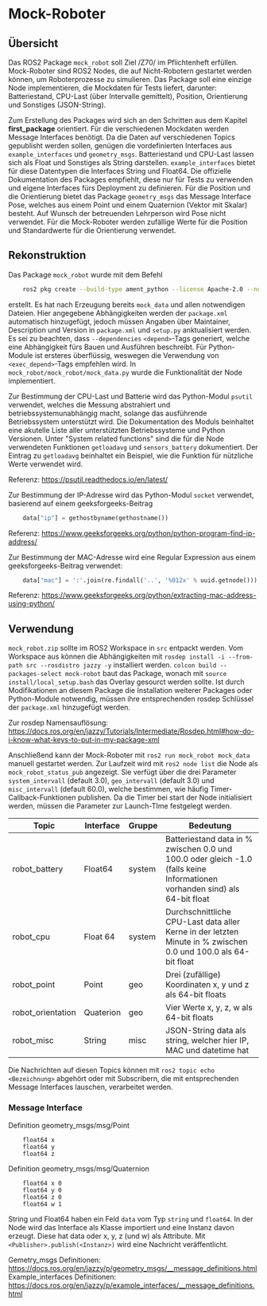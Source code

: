 # Mock-Roboter
## Übersicht
Das ROS2 Package `mock_robot` soll Ziel /Z70/ im Pflichtenheft erfüllen. Mock-Roboter sind ROS2 Nodes, die auf Nicht-Robotern gestartet werden können, um Roboterprozesse zu simulieren. Das Package soll eine einzige Node implementieren, die Mockdaten für Tests liefert, darunter: Batteriestand, CPU-Last (über Intervalle gemittelt), Position, Orientierung und Sonstiges (JSON-String).

Zum Erstellung des Packages wird sich an den Schritten aus dem Kapitel **first_package** orientiert. Für die verschiedenen Mockdaten werden Message Interfaces benötigt. Da die Daten auf verschiedenen Topics gepublisht werden sollen, genügen die vordefinierten Interfaces aus `example_interfaces` und `geometry_msgs`. Batteriestand und CPU-Last lassen sich als Float und Sonstiges als String darstellen. `example_interfaces` bietet für diese Datentypen die Interfaces String und Float64. Die offizielle Dokumentation des Packages empfiehlt, diese nur für Tests zu verwenden und eigene Interfaces fürs Deployment zu definieren. Für die Position und die Orientierung bietet das Package `geometry_msgs` das Message Interface Pose, welches aus einem Point und einem Quaternion (Vektor mit Skalar) besteht. Auf Wunsch der betreuenden Lehrperson wird Pose nicht verwendet. Für die Mock-Roboter werden zufällige Werte für die Position und Standardwerte für die Orientierung verwendet.

## Rekonstruktion
Das Package `mock_robot` wurde mit dem Befehl
```bash
    ros2 pkg create --build-type ament_python --license Apache-2.0 --node-name mock_data mock_robot --dependencies rclpy rcl_interfaces example_interfaces geometry_msgs python3-psutil
```
erstellt. Es hat nach Erzeugung bereits `mock_data` und allen notwendigen Dateien. Hier angegebene Abhängigkeiten werden der `package.xml` automatisch hinzugefügt, jedoch müssen Angaben über Maintainer, Description und Version in `package.xml` und `setup.py` anktualisiert werden. Es sei zu beachten, dass `--dependencies` `<depend>`-Tags generiert, welche eine Abhängigkeit fürs Bauen und Ausführen beschreibt. Für Python-Module ist ersteres überflüssig, weswegen die Verwendung von `<exec_depend>`-Tags empfehlen wird. In `mock_robot/mock_robot/mock_data.py` wurde die Funktionalität der Node implementiert.

Zur Bestimmung der CPU-Last und Batterie wird das Python-Modul `psutil` verwendet, welches die Messung abstrahiert und betriebssystemunabhängig macht, solange das ausführende Betriebssystem unterstützt wird. Die Dokumentation des Moduls beinhaltet eine akutelle Liste aller unterstützten Betriebssysteme und Python Versionen. Unter "System related functions" sind die für die Node verwendeten Funktionen `getloadavg` und `sensors_battery` dokumentiert. Der Eintrag zu `getloadavg` beinhaltet ein Beispiel, wie die Funktion für nützliche Werte verwendet wird.

Referenz: https://psutil.readthedocs.io/en/latest/

Zur Bestimmung der IP-Adresse wird das Python-Modul `socket` verwendet, basierend auf einem geeksforgeeks-Beitrag
```python
    data["ip"] = gethostbyname(gethostname())
```
Referenz: https://www.geeksforgeeks.org/python/python-program-find-ip-address/

Zur Bestimmung der MAC-Adresse wird eine Regular Expression aus einem geeksforgeeks-Beitrag verwendet:
```python
    data["mac"] = ':'.join(re.findall('..', '%012x' % uuid.getnode()))
```
Referenz: https://www.geeksforgeeks.org/python/extracting-mac-address-using-python/

## Verwendung
`mock_robot.zip` sollte im ROS2 Workspace in `src` entpackt werden. Vom Workspace aus können die Abhängigkeiten mit `rosdep install -i --from-path src --rosdistro jazzy -y` installiert werden. `colcon build --packages-select mock-robot` baut das Package, wonach mit `source install/local_setup.bash` das Overlay gesourct werden sollte. Ist durch Modifikationen an diesem Package die Installation weiterer Packages oder Python-Module notwendig, müssen ihre entsprechenden rosdep Schlüssel der `package.xml` hinzugefügt werden.

Zur rosdep Namensauflösung: https://docs.ros.org/en/jazzy/Tutorials/Intermediate/Rosdep.html#how-do-i-know-what-keys-to-put-in-my-package-xml

Anschließend kann der Mock-Roboter mit `ros2 run mock_robot mock_data` manuell gestartet werden. Zur Laufzeit wird mit `ros2 node list` die Node als `mock_robot_status_pub` angezeigt. Sie verfügt über die drei Parameter `system_intervall` (default 3.0), `geo_intervall` (default 3.0) und `misc_intervall` (default 60.0), welche bestimmen, wie häufig Timer-Callback-Funktionen publishen. Da die Timer bei start der Node initialisiert werden, müssen die Parameter zur Launch-TIme festgelegt werden.

| Topic | Interface | Gruppe | Bedeutung |
|-------|-----------|--------|-----------|
| robot_battery | Float64 | system | Batteriestand data in % zwischen 0.0 und 100.0 oder gleich -1.0 (falls keine Informationen vorhanden sind) als 64-bit float |
| robot_cpu | Float 64 | system | Durchschnittliche CPU-Last data aller Kerne in der letzten Minute in % zwischen 0.0 und 100.0 als 64-bit float|
| robot_point | Point | geo | Drei (zufällige) Koordinaten x, y und z als 64-bit floats |
| robot_orientation | Quaterion | geo | Vier Werte x, y, z, w als 64-bit floats |
| robot_misc | String | misc | JSON-String data als string, welcher hier IP, MAC und datetime hat |

Die Nachrichten auf diesen Topics können mit `ros2 topic echo <Bezeichnung>` abgehört oder mit Subscribern, die mit entsprechenden Message Interfaces lauschen, verarbeitet werden.

### Message Interface
Definition geometry_msgs/msg/Point
```
    float64 x
    float64 y
    float64 z
```

Definition geometry_msgs/msg/Quaternion
```    
    float64 x 0
    float64 y 0
    float64 z 0
    float64 w 1
```

String und Float64 haben ein Feld `data` vom Typ `string` und `float64`. In der Node wird das Interface als Klasse importiert und eine Instanz davon erzeugt. Diese hat data oder x, y, z (und w) als Attribute. Mit `<Publisher>.publish(<Instanz>)` wird eine Nachricht veräffentlicht.

Gemetry_msgs Definitionen: https://docs.ros.org/en/jazzy/p/geometry_msgs/__message_definitions.html  
Example_interfaces Definitionen: https://docs.ros.org/en/jazzy/p/example_interfaces/__message_definitions.html